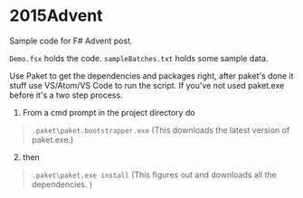 # 2015Advent
Sample code for F# Advent post. 

`Demo.fsx` holds the code.
`sampleBatches.txt` holds some sample data. 

Use Paket to get the dependencies and packages right, after paket's done it stuff use VS/Atom/VS Code to run the script. If you've not used paket.exe before it's a two step process.

1. From a cmd prompt in the project directory do 
>`.paket\paket.bootstrapper.exe`
(This downloads the latest version of paket.exe.)

2. then
>`.paket\paket.exe install`
(This figures out and downloads all the dependencies. )

